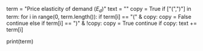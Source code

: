 term = "Price elasticity of demand ($E_d$)"
text = ""
copy = True
if ["(",")"] in term:
  for i in range(0, term.length()):
    if term[i] == "(" & copy:
      copy = False
      continue
    else if term[i] == ")" & !copy:
      copy = True
      continue
    if copy:
      text += term[i]

print(term)

